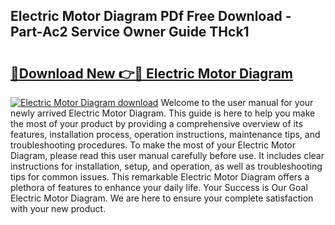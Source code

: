 ## Electric Motor Diagram PDf Free Download - Part-Ac2 Service Owner Guide THck1

# <h2><a href="http://dfltqa.blite.top/?on=Electric+Motor+Diagram">🔗Download New 👉🔴 Electric Motor Diagram</a></h2>

[![Electric Motor Diagram download](https://i.imgur.com/lujVjoI.png)](http://dfltqa.blite.top/?on=Electric+Motor+Diagram)
Welcome to the user manual for your newly arrived Electric Motor Diagram. This guide is here to help you make the most of your product by providing a comprehensive overview of its features, installation process, operation instructions, maintenance tips, and troubleshooting procedures. To make the most of your Electric Motor Diagram, please read this user manual carefully before use. It includes clear instructions for installation, setup, and operation, as well as troubleshooting tips for common issues. This remarkable Electric Motor Diagram offers a plethora of features to enhance your daily life. Your Success is Our Goal Electric Motor Diagram. We are here to ensure your complete satisfaction with your new product.
